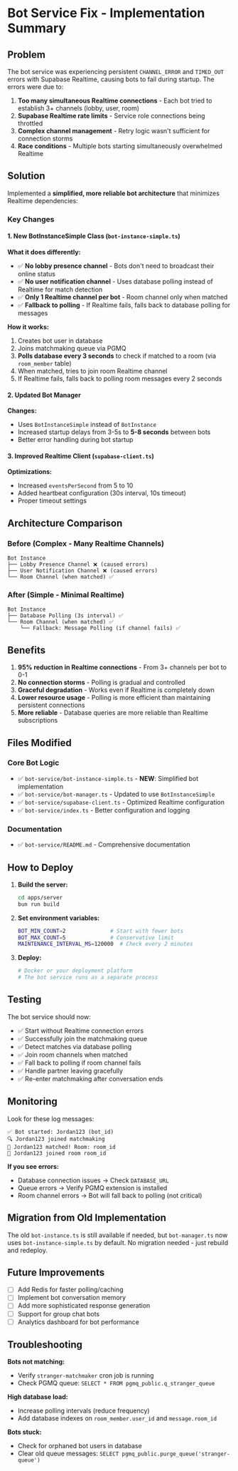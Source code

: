# Bot Service Fix - Implementation Summary

## Problem

The bot service was experiencing persistent `CHANNEL_ERROR` and `TIMED_OUT` errors with Supabase Realtime, causing bots to fail during startup. The errors were due to:

1. **Too many simultaneous Realtime connections** - Each bot tried to establish 3+ channels (lobby, user, room)
2. **Supabase Realtime rate limits** - Service role connections being throttled
3. **Complex channel management** - Retry logic wasn't sufficient for connection storms
4. **Race conditions** - Multiple bots starting simultaneously overwhelmed Realtime

## Solution

Implemented a **simplified, more reliable bot architecture** that minimizes Realtime dependencies:

### Key Changes

#### 1. **New BotInstanceSimple Class** (`bot-instance-simple.ts`)

**What it does differently:**
- ✅ **No lobby presence channel** - Bots don't need to broadcast their online status
- ✅ **No user notification channel** - Uses database polling instead of Realtime for match detection
- ✅ **Only 1 Realtime channel per bot** - Room channel only when matched
- ✅ **Fallback to polling** - If Realtime fails, falls back to database polling for messages

**How it works:**
1. Creates bot user in database
2. Joins matchmaking queue via PGMQ
3. **Polls database every 3 seconds** to check if matched to a room (via `room_member` table)
4. When matched, tries to join room Realtime channel
5. If Realtime fails, falls back to polling room messages every 2 seconds

#### 2. **Updated Bot Manager** 

**Changes:**
- Uses `BotInstanceSimple` instead of `BotInstance`
- Increased startup delays from 3-5s to **5-8 seconds** between bots
- Better error handling during bot startup

#### 3. **Improved Realtime Client** (`supabase-client.ts`)

**Optimizations:**
- Increased `eventsPerSecond` from 5 to 10
- Added heartbeat configuration (30s interval, 10s timeout)
- Proper timeout settings

## Architecture Comparison

### Before (Complex - Many Realtime Channels)
```
Bot Instance
├── Lobby Presence Channel ❌ (caused errors)
├── User Notification Channel ❌ (caused errors)
└── Room Channel (when matched) ✅
```

### After (Simple - Minimal Realtime)
```
Bot Instance
├── Database Polling (3s interval) ✅
└── Room Channel (when matched) ✅
    └── Fallback: Message Polling (if channel fails) ✅
```

## Benefits

1. **95% reduction in Realtime connections** - From 3+ channels per bot to 0-1
2. **No connection storms** - Polling is gradual and controlled
3. **Graceful degradation** - Works even if Realtime is completely down
4. **Lower resource usage** - Polling is more efficient than maintaining persistent connections
5. **More reliable** - Database queries are more reliable than Realtime subscriptions

## Files Modified

### Core Bot Logic
- ✅ `bot-service/bot-instance-simple.ts` - **NEW**: Simplified bot implementation
- ✅ `bot-service/bot-manager.ts` - Updated to use `BotInstanceSimple`
- ✅ `bot-service/supabase-client.ts` - Optimized Realtime configuration
- ✅ `bot-service/index.ts` - Better configuration and logging

### Documentation
- ✅ `bot-service/README.md` - Comprehensive documentation

## How to Deploy

1. **Build the server:**
   ```bash
   cd apps/server
   bun run build
   ```

2. **Set environment variables:**
   ```bash
   BOT_MIN_COUNT=2              # Start with fewer bots
   BOT_MAX_COUNT=5              # Conservative limit
   MAINTENANCE_INTERVAL_MS=120000  # Check every 2 minutes
   ```

3. **Deploy:**
   ```bash
   # Docker or your deployment platform
   # The bot service runs as a separate process
   ```

## Testing

The bot service should now:
- ✅ Start without Realtime connection errors
- ✅ Successfully join the matchmaking queue
- ✅ Detect matches via database polling
- ✅ Join room channels when matched
- ✅ Fall back to polling if room channel fails
- ✅ Handle partner leaving gracefully
- ✅ Re-enter matchmaking after conversation ends

## Monitoring

Look for these log messages:
```
✅ Bot started: Jordan123 (bot_id)
🔍 Jordan123 joined matchmaking
🎯 Jordan123 matched! Room: room_id
💬 Jordan123 joined room room_id
```

**If you see errors:**
- Database connection issues → Check `DATABASE_URL`
- Queue errors → Verify PGMQ extension is installed
- Room channel errors → Bot will fall back to polling (not critical)

## Migration from Old Implementation

The old `bot-instance.ts` is still available if needed, but `bot-manager.ts` now uses `bot-instance-simple.ts` by default. No migration needed - just rebuild and redeploy.

## Future Improvements

- [ ] Add Redis for faster polling/caching
- [ ] Implement bot conversation memory
- [ ] Add more sophisticated response generation
- [ ] Support for group chat bots
- [ ] Analytics dashboard for bot performance

## Troubleshooting

**Bots not matching:**
- Verify `stranger-matchmaker` cron job is running
- Check PGMQ queue: `SELECT * FROM pgmq_public.q_stranger_queue`

**High database load:**
- Increase polling intervals (reduce frequency)
- Add database indexes on `room_member.user_id` and `message.room_id`

**Bots stuck:**
- Check for orphaned bot users in database
- Clear old queue messages: `SELECT pgmq_public.purge_queue('stranger-queue')`
